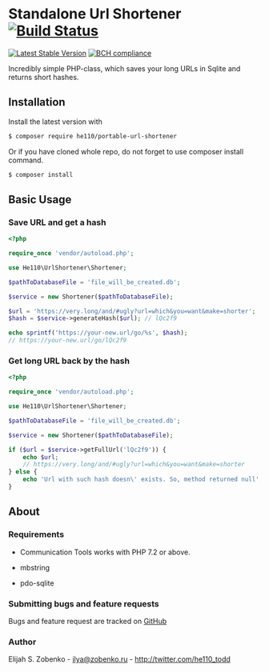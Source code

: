 # Standalone Url Shortener [![Build Status](https://travis-ci.com/he110/portable-url-shortener.svg?branch=master)](https://travis-ci.com/he110/portable-url-shortener)

[![Latest Stable Version](https://img.shields.io/packagist/v/he110/portable-url-shortener.svg)](https://packagist.org/packages/he110/portable-url-shortener) [![BCH compliance](https://bettercodehub.com/edge/badge/he110/portable-url-shortener?branch=master)](https://bettercodehub.com/)

Incredibly simple PHP-class, which saves your long URLs in Sqlite and returns short hashes.

## Installation

Install the latest version with

```bash
$ composer require he110/portable-url-shortener
```

Or if you have cloned whole repo, do not forget to use composer install command.

```bash
$ composer install
```

## Basic Usage

### Save URL and get a hash

```php
<?php

require_once 'vendor/autoload.php';

use He110\UrlShortener\Shortener;

$pathToDatabaseFile = 'file_will_be_created.db';

$service = new Shortener($pathToDatabaseFile);

$url = 'https://very.long/and/#ugly?url=which&you=want&make=shorter';
$hash = $service->generateHash($url); // lQc2f9

echo sprintf('https://your-new.url/go/%s', $hash); 
// https://your-new.url/go/lQc2f9

```

### Get long URL back by the hash

```php
<?php

require_once 'vendor/autoload.php';

use He110\UrlShortener\Shortener;

$pathToDatabaseFile = 'file_will_be_created.db';

$service = new Shortener($pathToDatabaseFile);

if ($url = $service->getFullUrl('lQc2f9')) {
    echo $url;
    // https://very.long/and/#ugly?url=which&you=want&make=shorter
} else {
    echo 'Url with such hash doesn\' exists. So, method returned null';
}

```

## About

### Requirements

- Communication Tools works with PHP 7.2 or above.

- mbstring

- pdo-sqlite

### Submitting bugs and feature requests

Bugs and feature request are tracked on [GitHub](https://github.com/he110/portable-url-shortener/issues)

### Author

Elijah S. Zobenko - <ilya@zobenko.ru> - <http://twitter.com/he110_todd>
